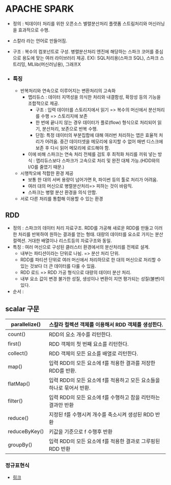 # APACHE SPARK

- 정의 : 빅데이터 처리를 위한 오픈소스 별렬분산처리 플랫폼
  스트림처리와 머신러닝을 효과적으로 수행.

- 스칼라 라는 언어로 만들어짐.

- 구조 : 복수의 컴포넌트로 구성. 병렬분산처리 엔진에 해당하는 스파크 코어를 중심으로 용도에 맞는 
  여러 라이브러리 제공.
  EX): SQL처리용(스파크 SQL), 스파크 스트리밍, MLlib(머신러닝용), 그래프X 

- ### 특징

  - 반복처리와 연속으로 이루어지는 변환처리의 고속화
    - 맵리듀스 : 데이터 지역성을 의식한 처리와 내결함성, 확장성 등의 기능을 조합적으로 제공.
      - 구조 : 입력 데이터를 스토리지에서 읽기 => 복수의 머신에서 분산처리를 수행 => 스토리지에 보존
      - 한 번에 끝나지 않는 경우 데이터가 플로(flow) 형식으로 처리되어 읽기, 분산처리, 보존으로 반복 수행.
      - 단점: 특정 데이터의 부분집합에 대해 여러번 처리하는 앱은 효율적 처리가 어려움. 
        중간 데이터셋을 메모리에 유지할 수 없어 매번 디스크에 보존 후 다시 읽어 메모리에 로드해야 함.
    - 이에 비해 스파크는 연속 처리 전체를 검토 후 최적화 처리를 끼워 넣는 방식
      : 맵리듀스보다 스파크가 고속으로 처리 및 완전 대체 가능.(HDD와의 I/O를 줄였기 때문.)
  - 시행착오에 적합한 환경 제공
    - 보통 한 대의 서버 용량이 넘어가면 R, 파이썬 등의 툴로 처리가 어려움.
    - 여러 대의 머신으로 병렬분산처리=> 피하는 것이 바람직.
    - 스파크는 병렬 분산 환경을 의식 안함.
  - 서로 다른 처리를 통합해 이용할 수 있는 환경

## RDD

- 정의 : 스파크의 데이터 처리 자료구조. RDD를 가공해 새로운 RDD를 만들고 이러한 처리를 반복하여 원하는 결과를 얻는 형태. 대량의 데이터를 요소로 가지는 분산 컬렉션.
  거대한 배열이나 리스트등의 자료구조와 동일.
- 특징 : 여러 머신으로 구성된 클러스터 환경에서의 분산처리를 전제로 설계.
  - 내부는 파티션이라는 단위로 나뉨. => 분산 처리 단위.
  - RDD를 파티션 단위로 여러 머신에서 처리하므로 한 대의 머신으로 처리할 수 있는 것보다 더 큰 데이터를 다룰 수 있음.
  - RDD 로드 => RDD 가공 형식으로 대량의 데이터 분산 처리.
  - 내부 요소 값이 변경 불가한 성질, 생성이나 변환이 지연 평가되는 성질(불변)이 있다.
- 순서 : 







## scalar 구문



| parallelize() | 스칼라 컬렉션 객체를 이용해서 RDD 객체를 생성한다.           |
| ------------- | ------------------------------------------------------------ |
| count()       | RDD의 요소 개수를 리턴한다.                                  |
| first()       | RDD 객체의 첫 번째 요소를 리턴한다.                          |
| collect()     | RDD 객체의 모든 요소를 배열로 리턴한다.                      |
| map()         | 입력 RDD의 모든 요소에 f를 적용한 결과를 저장한 RDD를 반환.  |
| flatMap()     | 입력 RDD의 모든 요소에 f를 적용하고 모든 요소들을 하나로 묶어서 반환. |
| filter()      | 입력 RDD의 모든 요소에 f를 수행하고 참을 리턴하는 결과만 반환 |
| reduce()      | 지정된 f를 수행시켜 개수를 축소시켜 생성된 RDD 반환          |
| reduceByKey() | 키값을 기준으로 f 수행후 반환                                |
| groupBy()     | 입력 RDD의 모든 요소에 f를 적용한 결과로 그루핑된 RDD 반환   |





### 정규표현식

- [링크](https://link.springer.com/content/pdf/bbm%3A978-1-4302-0709-2%2F1.pdf)

  

